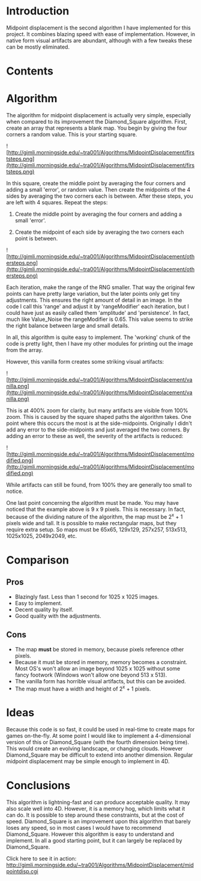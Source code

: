 # Introduction #
Midpoint displacement is the second algorithm I have implemented for this project. It combines blazing speed with ease of implementation. However, in native form visual artifacts are abundant, although with a few tweaks these can be mostly eliminated.

# Contents #



# Algorithm #
The algorithm for midpoint displacement is actually very simple, especially when compared to its improvement the Diamond\_Square algorithm. First, create an array that represents a blank map. You begin by giving the four corners a random value. This is your starting square.

![http://gimli.morningside.edu/~tra001/Algorithms/MidpointDisplacement/firststeps.png](http://gimli.morningside.edu/~tra001/Algorithms/MidpointDisplacement/firststeps.png)

In this square, create the middle point by averaging the four corners and adding a small 'error', or random value. Then create the midpoints of the 4 sides by averaging the two corners each is between. After these steps, you are left with 4 squares. Repeat the steps:

1. Create the middle point by averaging the four corners and adding a small 'error'.

2. Create the midpoint of each side by averaging the two corners each point is between.

![http://gimli.morningside.edu/~tra001/Algorithms/MidpointDisplacement/othersteps.png](http://gimli.morningside.edu/~tra001/Algorithms/MidpointDisplacement/othersteps.png)

Each iteration, make the range of the RNG smaller. That way the original few points can have pretty large variation, but the later points only get tiny adjustments. This ensures the right amount of detail in an image. In the code I call this 'range' and adjust it by 'rangeModifier' each iteration, but I could have just as easily called them 'amplitude' and 'persistence'. In fact, much like Value\_Noise the rangeModifier is 0.65. This value seems to strike the right balance between large and small details.

In all, this algorithm is quite easy to implement. The 'working' chunk of the code is pretty light, then I have my other modules for printing out the image from the array.

However, this vanilla form creates some striking visual artifacts:

![http://gimli.morningside.edu/~tra001/Algorithms/MidpointDisplacement/vanilla.png](http://gimli.morningside.edu/~tra001/Algorithms/MidpointDisplacement/vanilla.png)

This is at 400% zoom for clarity, but many artifacts are visible from 100% zoom. This is caused by the square shaped paths the algorithm takes. One point where this occurs the most is at the side-midpoints. Originally I didn't add any error to the side-midpoints and just averaged the two corners. By adding an error to these as well, the severity of the artifacts is reduced:

![http://gimli.morningside.edu/~tra001/Algorithms/MidpointDisplacement/modified.png](http://gimli.morningside.edu/~tra001/Algorithms/MidpointDisplacement/modified.png)

While artifacts can still be found, from 100% they are generally too small to notice.

One last point concerning the algorithm must be made. You may have noticed that the example above is 9 x 9 pixels. This is necessary. In fact, because of the dividing nature of the algorithm, the map must be 2<sup>x</sup> + 1 pixels wide and tall. It is possible to make rectangular maps, but they require extra setup. So maps must be 65x65, 129x129, 257x257, 513x513, 1025x1025, 2049x2049, etc.

# Comparison #

## Pros ##
  * Blazingly fast. Less than 1 second for 1025 x 1025 images.
  * Easy to implement.
  * Decent quality by itself.
  * Good quality with the adjustments.

## Cons ##
  * The map **must** be stored in memory, because pixels reference other pixels.
  * Because it must be stored in memory, memory becomes a constraint. Most OS's won't allow an image beyond 1025 x 1025 without some fancy footwork (Windows won't allow one beyond 513 x 513).
  * The vanilla form has horrible visual artifacts, but this can be avoided.
  * The map must have a width and height of 2<sup>x</sup> + 1 pixels.

# Ideas #
Because this code is so fast, it could be used in real-time to create maps for games on-the-fly. At some point I would like to implement a 4-dimensional version of this or Diamond\_Square (with the fourth dimension being time). This would create an evolving landscape, or changing clouds. However Diamond\_Square may be difficult to extend into another dimension. Regular midpoint displacement may be simple enough to implement in 4D.

# Conclusions #
This algorithm is lightning-fast and can produce acceptable quality. It may also scale well into 4D. However, it is a memory hog, which limits what it can do. It is possible to step around these constraints, but at the cost of speed. Diamond\_Square is an improvement upon this algorithm that barely loses any speed, so in most cases I would have to recommend Diamond\_Square. However this algorithm is easy to understand and implement. In all a good starting point, but it can largely be replaced by Diamond\_Square.

Click here to see it in action: http://gimli.morningside.edu/~tra001/Algorithms/MidpointDisplacement/midpointdisp.cgi